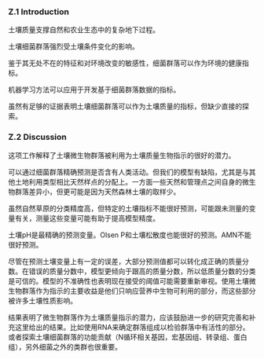 ### Z.1 Introduction
土壤质量支撑自然和农业生态中的复杂地下过程。

土壤细菌群落强烈受土壤条件变化的影响。

鉴于其无处不在的特征和对环境改变的敏感性，细菌群落可以作为环境的健康指标。

机器学习方法可以应用于开发基于细菌群落数据的指标。

虽然有足够的证据表明土壤细菌群落可以作为土壤质量的指标，但缺少直接的探索。

### Z.2 Discussion
这项工作解释了土壤微生物群落被利用为土壤质量生物指示的很好的潜力。

可以通过细菌群落精确预测是否含有人类活动。但我们的模型有缺陷，尤其是与其他土地利用类型相比天然样点的分配上。一方面一些天然和管理点之间自身的微生物群落差异小，但更可能是因为天然森林土壤的取样少。

虽然自然草原的分类精度高，但特定的土壤指标不能很好预测，可能跟未测量的变量有关，测量这些变量可能有助于提高模型精度。

土壤pH是最精确的预测变量。Olsen P和土壤松散度也能很好的预测。AMN不能很好预测。

尽管在预测土壤变量上有一定的误差，大部分预测值都可以转化成正确的质量分数。在错误的质量分数中，模型更倾向于跟高的质量分数，所以低质量分数的分类是可信的。模型的不准确性也表明现在接受的阈值可能需要重新审视。使用土壤微生物群落作为指示的主要收益是他们只响应营养中生物可利用的部分，而这些部分被许多土壤性质影响。

结果表明了微生物群落作为土壤质量指示的潜力，应该鼓励进一步的研究完善和补充这里给出的结果。比如使用RNA来确定群落组成以检验群落中有活性的部分。或者探索土壤细菌群落的功能贡献（N循环相关基因，宏基因组、转录组、蛋白组），另外细菌之外的类群也很重要。

